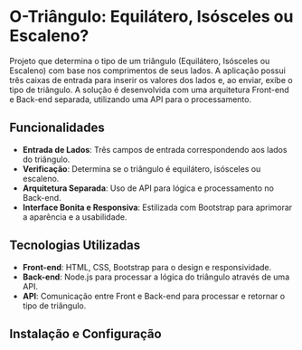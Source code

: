 # O-Triângulo: Equilátero, Isósceles ou Escaleno?

Projeto que determina o tipo de um triângulo (Equilátero, Isósceles ou Escaleno) com base nos comprimentos de seus lados. A aplicação possui três caixas de entrada para inserir os valores dos lados e, ao enviar, exibe o tipo de triângulo. A solução é desenvolvida com uma arquitetura Front-end e Back-end separada, utilizando uma API para o processamento.

## Funcionalidades
- **Entrada de Lados**: Três campos de entrada correspondendo aos lados do triângulo.
- **Verificação**: Determina se o triângulo é equilátero, isósceles ou escaleno.
- **Arquitetura Separada**: Uso de API para lógica e processamento no Back-end.
- **Interface Bonita e Responsiva**: Estilizada com Bootstrap para aprimorar a aparência e a usabilidade.

## Tecnologias Utilizadas
- **Front-end**: HTML, CSS, Bootstrap para o design e responsividade.
- **Back-end**: Node.js para processar a lógica do triângulo através de uma API.
- **API**: Comunicação entre Front e Back-end para processar e retornar o tipo de triângulo.

## Instalação e Configuração
